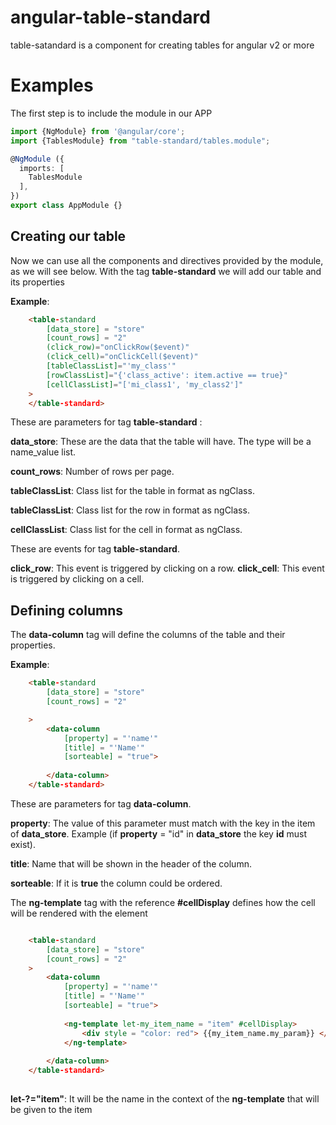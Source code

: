 # angular-table-standard

table-satandard is a component for creating tables for angular v2 or more

# Examples

The first step is to include the module in our APP


```typescript
import {NgModule} from '@angular/core';
import {TablesModule} from "table-standard/tables.module";

@NgModule ({
  imports: [
    TablesModule
  ],
})
export class AppModule {}
```

## Creating our table

Now we can use all the components and directives provided by the module, as we will see below.
With the tag **table-standard** we will add our table and its properties

**Example**:
```html
    <table-standard
        [data_store] = "store"
        [count_rows] = "2"
        (click_row)="onClickRow($event)"
        (click_cell)="onClickCell($event)"
        [tableClassList]="'my_class'"
        [rowClassList]="{'class_active': item.active == true}"
        [cellClassList]="['mi_class1', 'my_class2']"
    >
    </table-standard>
```
These are parameters for tag **table-standard** :

**data_store**: These are the data that the table will have. The type will be a name_value list.

**count_rows**: Number of rows per page.

**tableClassList**: Class list for the table in format as ngClass. 

**tableClassList**: Class list for the row in format as ngClass.  

**cellClassList**: Class list for the cell in format as ngClass. 



These are events for tag **table-standard**.

**click_row**: This event is triggered by clicking on a row. 
**click_cell**: This event is triggered by clicking on a cell. 





## Defining columns

The **data-column** tag will define the columns of the table and their properties.

**Example**:
```html
    <table-standard
        [data_store] = "store"
        [count_rows] = "2"

    >
        <data-column
            [property] = "'name'"
            [title] = "'Name'"
            [sorteable] = "true">
            
        </data-column>
    </table-standard>
```

These are parameters for tag **data-column**.

**property**: The value of this parameter must match with the key in the item of **data_store**. Example (if **property** = "id" in **data_store** the key **id** must exist).

**title**: Name that will be shown in the header of the column.

**sorteable**: If it is **true** the column could be ordered.




The **ng-template** tag with the reference **#cellDisplay** defines how the cell will be rendered with the element

```html

    <table-standard
        [data_store] = "store"
        [count_rows] = "2"
    >
        <data-column
            [property] = "'name'"
            [title] = "'Name'"
            [sorteable] = "true">
            
            <ng-template let-my_item_name = "item" #cellDisplay>
                <div style = "color: red"> {{my_item_name.my_param}} </div>
            </ng-template>
            
        </data-column>
    </table-standard>
     
```

**let-?="item"**: It will be the name in the context of the **ng-template** that will be given to the item
